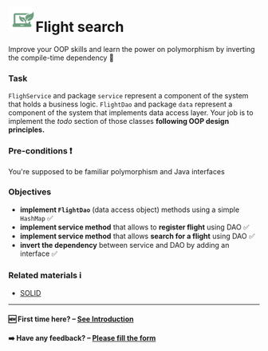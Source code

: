 # <img src="https://raw.githubusercontent.com/bobocode-projects/resources/master/image/logo_transparent_background.png" height=50/>Flight search
Improve your OOP skills and learn the power on polymorphism by inverting the compile-time dependency 💪

### Task
`FlighService` and package `service` represent a component of the system that holds a business logic. `FlightDao` 
and package `data` represent a component of the system that implements data access layer. Your job is to implement 
the *todo* section of those classes **following OOP design principles.**
 
### Pre-conditions ❗️
You're supposed to be familiar polymorphism and Java interfaces

### Objectives
* **implement `FlightDao`** (data access object) methods using a simple `HashMap` ✅
* **implement service method** that allows to **register flight** using DAO ✅
* **implement service method** that allows **search for a flight** using DAO ✅
* **invert the dependency** between service and DAO by adding an interface ✅

### Related materials ℹ️
 * [SOLID](https://en.wikipedia.org/wiki/SOLID)

---

#### 🆕 First time here? – [See Introduction](https://github.com/bobocode-projects/java-fundamentals-course/tree/main/0-0-intro#introduction)
#### ➡️ Have any feedback? – [Please fill the form ](https://forms.gle/8YUNC2YctwDi7qwP7)

